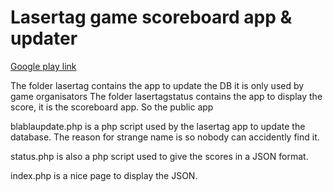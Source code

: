 # Lasertag game scoreboard app & updater



[Google play link](https://play.google.com/store/apps/details?id=com.imperium.tibo.lasertagstatus)

The folder lasertag contains the app to update the DB it is only used by game organisators
The folder lasertagstatus contains the app to display the score, it is the scoreboard app. So the public app

blablaupdate.php is a php script used by the lasertag app to update the database. The reason for strange name is so nobody can accidently find it.

status.php is also a php script used to give the scores in a JSON format.

index.php is a nice page to display the JSON.
